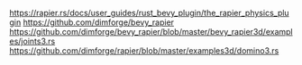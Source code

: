 https://rapier.rs/docs/user_guides/rust_bevy_plugin/the_rapier_physics_plugin
https://github.com/dimforge/bevy_rapier
https://github.com/dimforge/bevy_rapier/blob/master/bevy_rapier3d/examples/joints3.rs
https://github.com/dimforge/rapier/blob/master/examples3d/domino3.rs